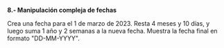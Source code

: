 <strong>8.- Manipulación compleja de fechas</strong>

Crea una fecha para el 1 de marzo de 2023. Resta 4 meses y 10 días, y luego suma 1 año y 2 semanas a la nueva fecha. Muestra la fecha final en formato "DD-MM-YYYY".